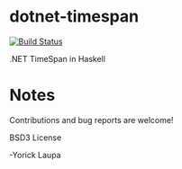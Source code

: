 # dotnet-timespan
[![Build Status](https://travis-ci.org/YoEight/dotnet-timespan.svg?branch=master)](https://travis-ci.org/YoEight/dotnet-timespan)

.NET TimeSpan in Haskell

Notes
=====

Contributions and bug reports are welcome!

BSD3 License

-Yorick Laupa
